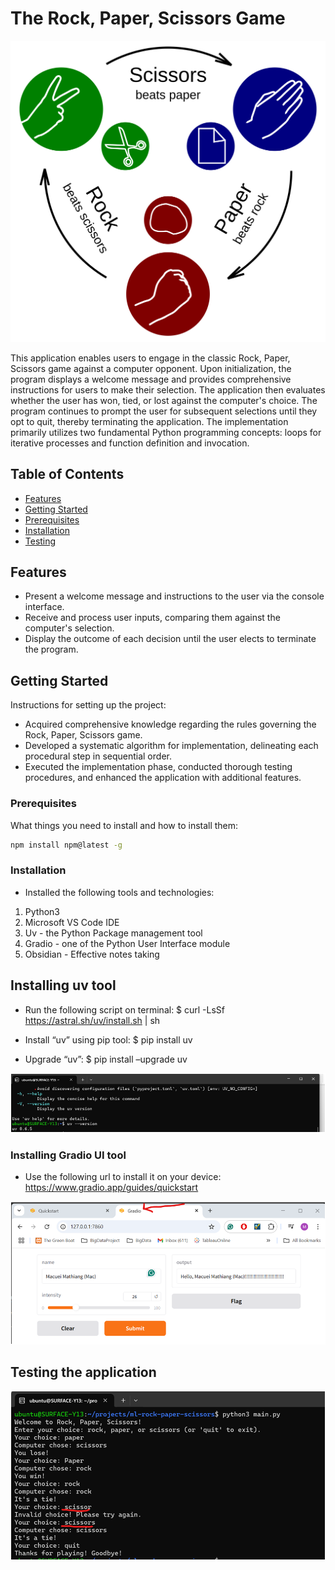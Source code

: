 # The Rock, Paper, Scissors Game
![alt text](images/Rock-paper-scissors_rules.png)

This application enables users to engage in the classic Rock, Paper, Scissors game against a computer opponent. Upon initialization, the program displays a welcome message and provides comprehensive instructions for users to make their selection. The application then evaluates whether the user has won, tied, or lost against the computer's choice. The program continues to prompt the user for subsequent selections until they opt to quit, thereby terminating the application. The implementation primarily utilizes two fundamental Python programming concepts: loops for iterative processes and function definition and invocation.

## Table of Contents
- [Features](#features)
- [Getting Started](#getting-started)
- [Prerequisites](#prerequisites)
- [Installation](#installation)
- [Testing](#testing)

## Features
- Present a welcome message and instructions to the user via the console interface.
- Receive and process user inputs, comparing them against the computer's selection.
- Display the outcome of each decision until the user elects to terminate the program.



## Getting Started
Instructions for setting up the project:
- Acquired comprehensive knowledge regarding the rules governing the Rock, Paper, Scissors game.
- Developed a systematic algorithm for implementation, delineating each procedural step in sequential order.
- Executed the implementation phase, conducted thorough testing procedures, and enhanced the application with additional features.

### Prerequisites
What things you need to install and how to install them:
```bash
npm install npm@latest -g
```

### Installation
- Installed the following tools and technologies:
1. Python3
2. Microsoft VS Code IDE
3. Uv - the Python Package management tool
4. Gradio - one of the Python User Interface module
5. Obsidian - Effective notes taking
   

## Installing uv tool ###


- Run the following script on terminal: 
$ curl -LsSf https://astral.sh/uv/install.sh | sh
- Install “uv” using pip tool: 
$ pip install uv

- Upgrade “uv”:
$ pip install –upgrade uv

![alt text](images/image.png)


### Installing Gradio UI tool
- Use the following url to install it on your device:
https://www.gradio.app/guides/quickstart

![alt text](images/image-1.png)


## Testing the application ##

![alt text](images/image-2.png)
